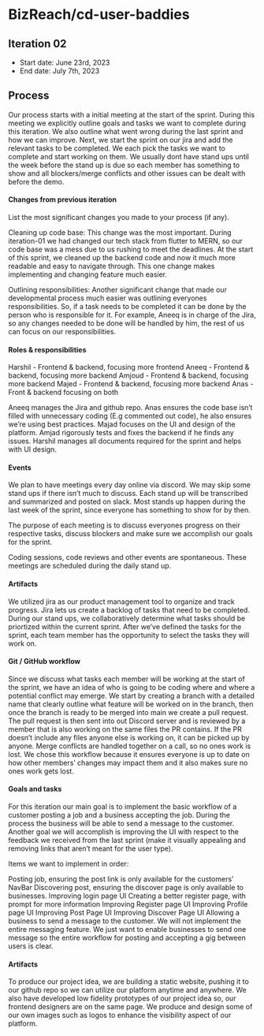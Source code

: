 # BizReach/cd-user-baddies


## Iteration 02

 * Start date: June 23rd, 2023
 * End date: July 7th, 2023

## Process

Our process starts with a initial meeting at the start of the sprint. During this meeting we explicitly outline goals and tasks we want to complete during this iteration. We also outline what went wrong during the last sprint and how we can improve. Next, we start the sprint on our jira and add the relevant tasks to be completed. We each pick the tasks we want to complete and start working on them. We usually dont have stand ups until the week before the stand up is due so each member has something to show and all blockers/merge conflicts and other issues can be dealt with before the demo.

#### Changes from previous iteration

List the most significant changes you made to your process (if any).

Cleaning up code base: This change was the most important. During iteration-01 we had changed our tech stack from flutter to MERN, so our code base was a mess due to us rushing to meet the deadlines. At the start of this sprint, we cleaned up the backend code and now it much more readable and easy to navigate through. This one change makes implementing and changing feature much easier.

Outlining responsibilities: Another significant change that made our developmental process much easier was outlining everyones responsibilities. So, if a task needs to be completed it can be done by the person who is responsible for it. For example, Aneeq is in charge of the Jira, so any changes needed to be done will be handled by him, the rest of us can focus on our responsibilities.





#### Roles & responsibilities

Harshil - Frontend & backend, focusing more frontend 
Aneeq - Frontend & backend, focusing more backend
Amjoud - Frontend & backend, focusing more backend
Majed - Frontend & backend, focusing more backend
Anas - Front & backend focusing on both

Aneeq manages the Jira and github repo. Anas ensures the code base isn’t filled with unnecessary coding (E.g commented out code), he also ensures we’re using best practices. Majad focuses on the UI and design of the platform. Amjad rigorously tests and fixes the backend if he finds any issues. Harshil manages all documents required for the sprint and helps with UI design.



#### Events

We plan to have meetings every day online via discord. We may skip some stand ups if there isn’t much to discuss. Each stand up will be transcribed and summarized and posted on slack. Most stands up happen during the last week of the sprint, since everyone has something to show for by then.

The purpose of each meeting is to discuss everyones progress on their respective tasks, discuss blockers and make sure we accomplish our goals for the sprint.

Coding sessions, code reviews and other events are spontaneous. These meetings are scheduled during the daily stand up.

#### Artifacts

We utilized jira as our product management tool to organize and track progress. Jira lets us create a backlog of tasks that need to be completed. During our stand ups, we collaboratively determine what tasks should be priortized within the current sprint. After we’ve defined the tasks for the sprint, each team member has the opportunity to select the tasks they will work on.









#### Git / GitHub workflow

Since we discuss what tasks each member will be working at the start of the sprint, we have an idea of who is going to be coding where and where a potential conflict may emerge. We start by creating a branch with a detailed name that clearly outline what feature will be worked on in the branch, then once the branch is ready to be merged into main we create a pull request. The pull request is then sent into out Discord server and is reviewed by a member that is also working on the same files the PR contains. If the PR doesn’t include any files anyone else is working on, it can be picked up by anyone. Merge conflicts are handled together on a call, so no ones work is lost. We chose this workflow because it ensures everyone is up to date on how other members’ changes may impact them and it also makes sure no ones work gets lost. 


#### Goals and tasks

For this iteration our main goal is to implement the basic workflow of a customer posting a job and a business accepting the job. During the process the business will be able to send a message to the customer. Another goal we will accomplish is improving the UI with respect to the feedback we received from the last sprint (make it visually appealing and removing links that aren’t meant for the user type).

Items we want to implement in order:

Posting job, ensuring the post link is only available for the customers’ NavBar
Discovering post, ensuring the discover page is only available to businesses.
Improving login page UI
Creating a better register page, with prompt for more information
Improving Register page UI
Improving Profile page UI
Improving Post Page UI
Improving Discover Page UI
Allowing a business to send a message to the customer. We will not implement the entire messaging feature. We just want to enable businesses to send one message so the entire workflow for posting and accepting a gig between users is clear.


#### Artifacts

To produce our project idea, we are building a static website, pushing it to our github repo so we can utilize our platform anytime and anywhere. We also have developed low fidelity prototypes of our project idea so, our frontend designers are on the same page. We produce and design some of our own images such as logos to enhance the visibility aspect of our platform.


